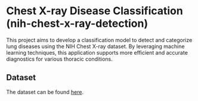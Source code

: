 # Chest X-ray Disease Classification (nih-chest-x-ray-detection)

This project aims to develop a classification model to detect and categorize lung diseases using the NIH Chest X-ray dataset. By leveraging machine learning techniques, this application supports more efficient and accurate diagnostics for various thoracic conditions.

## Dataset
The dataset can be found [here](https://www.kaggle.com/datasets/nih-chest-xrays/data/data).
